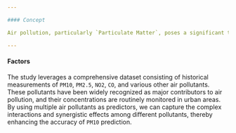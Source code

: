 ```yaml
---

#### Concept

Air pollution, particularly `Particulate Matter`, poses a significant threat to human health and the environment. Accurate prediction of air quality is crucial for effective pollution management and the implementation of timely mitigation strategies. This research project aims to predict the concentration of `PM10` (particulate matter with a diameter of `10 micrometers` or less) by utilizing multiple air pollutants, including `PM2.5`, `NO2`, `CO`, and other relevant chemical species, as predictors.

---
```


#### Factors

The study leverages a comprehensive dataset consisting of historical measurements of `PM10`, `PM2.5`, `NO2`, `CO`, and various other air pollutants. These pollutants have been widely recognized as major contributors to air pollution, and their concentrations are routinely monitored in urban areas. By using multiple air pollutants as predictors, we can capture the complex interactions and synergistic effects among different pollutants, thereby enhancing the accuracy of `PM10` prediction.